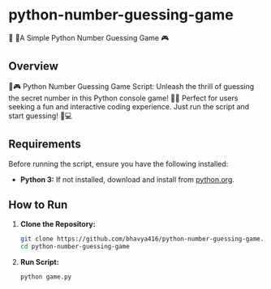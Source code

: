 # python-number-guessing-game
🤔 🐍A Simple Python Number Guessing Game 🎮

## Overview

🔢🎮 Python Number Guessing Game Script: Unleash the thrill of guessing the secret number in this Python console game! 🤔🚀 Perfect for users seeking a fun and interactive coding experience. Just run the script and start guessing! 🐍💻

## Requirements

Before running the script, ensure you have the following installed:

- **Python 3:** If not installed, download and install from [python.org](https://www.python.org/downloads/).
  
## How to Run

1. **Clone the Repository:**
   ```bash
   git clone https://github.com/bhavya416/python-number-guessing-game.git
   cd python-number-guessing-game
   ```
2. **Run Script:**
   ```bash
   python game.py
   ```
